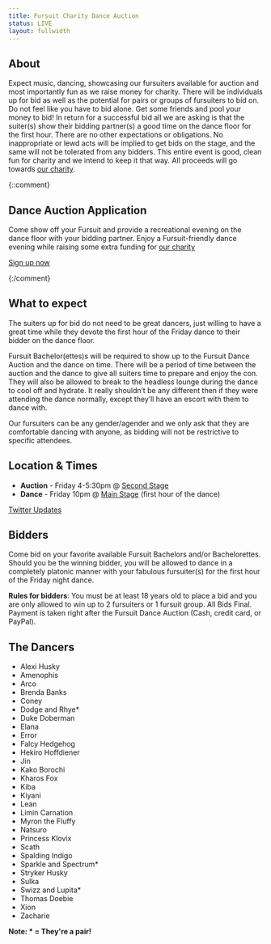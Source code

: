 ```yaml
---
title: Fursuit Charity Dance Auction
status: LIVE
layout: fullwidth
---
```


<div class="one-full bg-one">
<div class="page-wrapper">

## About

Expect music, dancing, showcasing our fursuiters available for auction and most importantly fun as we raise money for charity. There will be individuals up for bid as well as the potential for pairs or groups of fursuiters to bid on. Do not feel like you have to bid alone. Get some friends and pool your money to bid! In return for a successful bid all we are asking is that the suiter(s) show their bidding partner(s) a good time on the dance floor for the first hour. There are no other expectations or obligations. No inappropriate or lewd acts will be implied to get bids on the stage, and the same will not be tolerated from any bidders. This entire event is good, clean fun for charity and we intend to keep it that way. All proceeds will go towards <a href="/charity/">our charity</a>.

</div>
</div>



{::comment}
<div class="one-full bg-two textcenter">
<div class="page-wrapper">

## Dance Auction Application

Come show off your Fursuit and provide a recreational evening on the dance floor with your bidding partner. Enjoy a Fursuit-friendly dance evening while raising some extra funding for <a href="https://www.goblfc.org/charity/">our charity</a>

<a class="button" href="https://docs.google.com/forms/d/1ZMLDSZiQDsZlqMmXFnfA6wTXS6hjgAov_i2RBj1_JrQ/edit" target="_blank">Sign up now</a>

</div>
</div>
{:/comment}


<div class="one-full bg-three">
<div class="page-wrapper">

## What to expect

The suiters up for bid do not need to be great dancers, just willing to have a great time while they devote the first hour of the Friday dance to their bidder on the dance floor.

Fursuit Bachelor(ettes)s will be required to show up to the Fursuit Dance Auction and the dance on time. There will be a period of time between the auction and the dance to give all suiters time to prepare and enjoy the con. They will also be allowed to break to the headless lounge during the dance to cool off and hydrate. It really shouldn’t be any different then if they were attending the dance normally, except they’ll have an escort with them to dance with.

Our fursuiters can be any gender/agender and we only ask that they are comfortable dancing with anyone, as bidding will not be restrictive to specific attendees.

</div>
</div>



<div class="one-full bg-one">
<div class="page-wrapper">

## Location &amp; Times

- **Auction** - Friday 4-5:30pm @ <a href="/map/" target="_blank">Second Stage</a>
- **Dance** - Friday 10pm @ <a href="/map/" target="_blank">Main Stage</a> (first hour of the dance)

<a class="button" href="https://twitter.com/bldanceauction" target="_blank" rel="noopener noreferrer">Twitter Updates</a>

</div>
</div>




<div class="one-full bg-two">
<div class="page-wrapper">

## Bidders

Come bid on your favorite available Fursuit Bachelors and/or Bachelorettes. Should you be the winning bidder, you will be allowed to dance in a completely platonic manner with your fabulous fursuiter(s) for the first hour of the Friday night dance.

**Rules for bidders**: You must be at least 18 years old to place a bid and you are only allowed to win up to 2 fursuiters or 1 fursuit group. All Bids Final. Payment is taken right after the Fursuit Dance Auction (Cash, credit card, or PayPal).

<div class="clear">
</div>
</div>




<div class="one-full bg-three">
<div class="page-wrapper">

## The Dancers

<ul id="auction-dancers">
  <li style="background-image:url('/assets/auction/alexihusky03.jpg');">Alexi Husky</li>
  <li style="background-image:url('/assets/auction/amenophis01.jpg');">Amenophis</li>
  <li style="background-image:url('/assets/auction/arco01.jpg');">Arco</li>
  <li style="background-image:url('/assets/auction/brendabanks02.jpg');">Brenda Banks</li>
  <li style="background-image:url('/assets/auction/coney02.jpg');">Coney</li>
  <li style="background-image:url('/assets/auction/dodgeandrhye01.jpg');">Dodge and Rhye*</li>
  <li style="background-image:url('/assets/auction/dukedoberman03.jpg');">Duke Doberman</li>
  <li style="background-image:url('/assets/auction/elana02.jpg');">Elana</li>
  <li style="background-image:url('/assets/auction/error02.jpg');">Error</li>
  <li style="background-image:url('/assets/auction/falcyhedgehog01.jpg');">Falcy Hedgehog</li>
  <li style="background-image:url('/assets/auction/hekirohoffdiener02.jpg');">Hekiro Hoffdiener</li>
  <li style="background-image:url('/assets/auction/jin02.jpg');">Jin</li>
  <li style="background-image:url('/assets/auction/kakoborochi03.jpg');">Kako Borochi</li>
  <li style="background-image:url('/assets/auction/kharosfox02.jpg');">Kharos Fox</li>
  <li style="background-image:url('/assets/auction/kiba01.jpg');">Kiba</li>
  <li style="background-image:url('/assets/auction/kiyani01.jpg');">Kiyani</li>
  <li style="background-image:url('/assets/auction/lean01.jpg');">Lean</li>
  <li style="background-image:url('/assets/auction/limincarnation03.jpg');">Limin Carnation</li>
  <li style="background-image:url('/assets/auction/myronthefluffy02.jpg');">Myron the Fluffy</li>
  <li style="background-image:url('/assets/auction/natsuro01.jpg');">Natsuro</li>
  <li style="background-image:url('/assets/auction/princessklovix03.jpg');">Princess Klovix</li>
  <li style="background-image:url('/assets/auction/scath02.jpg');">Scath</li>
  <li style="background-image:url('/assets/auction/spaldingindigo03.jpg');">Spalding Indigo</li>
  <li style="background-image:url('/assets/auction/sparkleandspectrum03.jpg');">Sparkle and Spectrum*</li>
  <li style="background-image:url('/assets/auction/strykerhusky03.jpg');">Stryker Husky</li>
  <li style="background-image:url('/assets/auction/sulka01.jpg');">Sulka</li>
  <li style="background-image:url('/assets/auction/swizzandlupita01.jpg');">Swizz and Lupita*</li>
  <li style="background-image:url('/assets/auction/thomasdoebi01.jpg');">Thomas Doebie</li>
  <li style="background-image:url('/assets/auction/xion03.jpg');">Xion</li>
  <li style="background-image:url('/assets/auction/zacharie02.jpg');">Zacharie</li>
</ul>
<div class="clear"></div>
<strong>Note: * = They're a pair!</strong>

</div>
</div>
